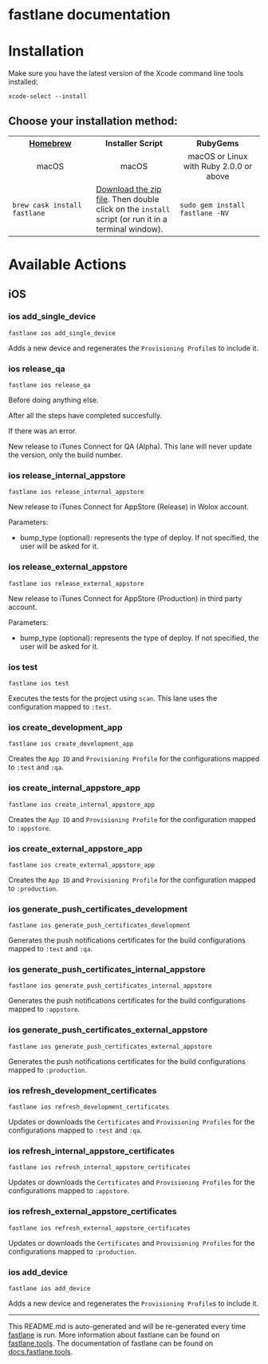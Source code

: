 fastlane documentation
================
# Installation

Make sure you have the latest version of the Xcode command line tools installed:

```
xcode-select --install
```

## Choose your installation method:

<table width="100%" >
<tr>
<th width="33%"><a href="http://brew.sh">Homebrew</a></th>
<th width="33%">Installer Script</th>
<th width="33%">RubyGems</th>
</tr>
<tr>
<td width="33%" align="center">macOS</td>
<td width="33%" align="center">macOS</td>
<td width="33%" align="center">macOS or Linux with Ruby 2.0.0 or above</td>
</tr>
<tr>
<td width="33%"><code>brew cask install fastlane</code></td>
<td width="33%"><a href="https://download.fastlane.tools">Download the zip file</a>. Then double click on the <code>install</code> script (or run it in a terminal window).</td>
<td width="33%"><code>sudo gem install fastlane -NV</code></td>
</tr>
</table>

# Available Actions
## iOS
### ios add_single_device
```
fastlane ios add_single_device
```
Adds a new device and regenerates the `Provisioning Profile`s to include it.
### ios release_qa
```
fastlane ios release_qa
```
Before doing anything else.

After all the steps have completed succesfully.

If there was an error.

New release to iTunes Connect for QA (Alpha). This lane will never update the version, only the build number.
### ios release_internal_appstore
```
fastlane ios release_internal_appstore
```
New release to iTunes Connect for AppStore (Release) in Wolox account.

Parameters:

- bump_type (optional): represents the type of deploy. If not specified, the user will be asked for it.
### ios release_external_appstore
```
fastlane ios release_external_appstore
```
New release to iTunes Connect for AppStore (Production) in third party account.

Parameters:

- bump_type (optional): represents the type of deploy. If not specified, the user will be asked for it.
### ios test
```
fastlane ios test
```
Executes the tests for the project using `scan`. This lane uses the configuration mapped to `:test`.
### ios create_development_app
```
fastlane ios create_development_app
```
Creates the `App ID` and `Provisioning Profile` for the configurations mapped to `:test` and `:qa`.
### ios create_internal_appstore_app
```
fastlane ios create_internal_appstore_app
```
Creates the `App ID` and `Provisioning Profile` for the configuration mapped to `:appstore`.
### ios create_external_appstore_app
```
fastlane ios create_external_appstore_app
```
Creates the `App ID` and `Provisioning Profile` for the configuration mapped to `:production`.
### ios generate_push_certificates_development
```
fastlane ios generate_push_certificates_development
```
Generates the push notifications certificates for the build configurations mapped to `:test` and `:qa`.
### ios generate_push_certificates_internal_appstore
```
fastlane ios generate_push_certificates_internal_appstore
```
Generates the push notifications certificates for the build configurations mapped to `:appstore`.
### ios generate_push_certificates_external_appstore
```
fastlane ios generate_push_certificates_external_appstore
```
Generates the push notifications certificates for the build configurations mapped to `:production`.
### ios refresh_development_certificates
```
fastlane ios refresh_development_certificates
```
Updates or downloads the `Certificates` and `Provisioning Profiles` for the configurations mapped to `:test` and `:qa`.
### ios refresh_internal_appstore_certificates
```
fastlane ios refresh_internal_appstore_certificates
```
Updates or downloads the `Certificates` and `Provisioning Profiles` for the configurations mapped to `:appstore`.
### ios refresh_external_appstore_certificates
```
fastlane ios refresh_external_appstore_certificates
```
Updates or downloads the `Certificates` and `Provisioning Profiles` for the configurations mapped to `:production`.
### ios add_device
```
fastlane ios add_device
```
Adds a new device and regenerates the `Provisioning Profile`s to include it.

----

This README.md is auto-generated and will be re-generated every time [fastlane](https://fastlane.tools) is run.
More information about fastlane can be found on [fastlane.tools](https://fastlane.tools).
The documentation of fastlane can be found on [docs.fastlane.tools](https://docs.fastlane.tools).
